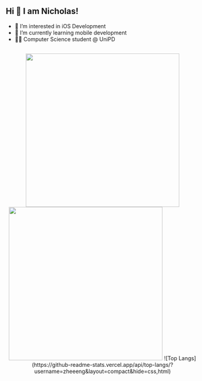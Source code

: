 ## Hi 👋 I am Nicholas! 

- 👀 I’m interested in iOS Development
- 🌱 I’m currently learning mobile development
- 👨‍🎓 Computer Science student @ UniPD
##

<p align = "center">
  <img src = "https://github-readme-stats.vercel.app/api?username=NicholasPilotto&show_icons=true&theme=darcula" width = 400\>
  <img src = "https://github-readme-streak-stats.herokuapp.com?user=NicholasPilotto&theme=darcula&hide_border=false" width = 400 \>
  ![Top Langs](https://github-readme-stats.vercel.app/api/top-langs/?username=zheeeng&layout=compact&hide=css,html)
</p>
